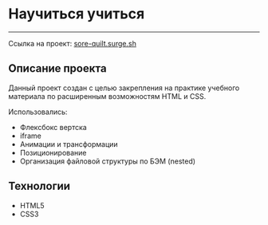 # __Научиться учиться__
-----
Cсылка на проект: [sore-quilt.surge.sh](https://sore-quilt.surge.sh/)

## Описание проекта
Данный проект создан с целью закрепления на практике учебного материала по расширенным возможностям HTML и СSS.

Использовались:
* Флексбокс вертска
* iframe
* Анимации и трансформации
* Позиционирование
* Организация файловой структуры по БЭМ (nested)

## Технологии
* HTML5
* CSS3
